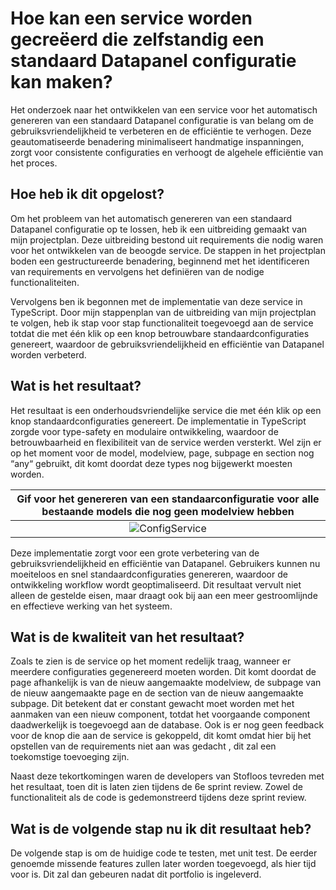 # Hoe kan een service worden gecreëerd die zelfstandig een standaard Datapanel configuratie kan maken?
Het onderzoek naar het ontwikkelen van een service voor het automatisch genereren van een standaard Datapanel configuratie is van belang om de gebruiksvriendelijkheid te verbeteren en de efficiëntie te verhogen. Deze geautomatiseerde benadering minimaliseert handmatige inspanningen, zorgt voor consistente configuraties en verhoogt de algehele efficiëntie van het proces.

## Hoe heb ik dit opgelost?
Om het probleem van het automatisch genereren van een standaard Datapanel configuratie op te lossen, heb ik een uitbreiding gemaakt van mijn projectplan. Deze uitbreiding bestond uit requirements die nodig waren voor het ontwikkelen van de beoogde service. De stappen in het projectplan boden een gestructureerde benadering, beginnend met het identificeren van requirements en vervolgens het definiëren van de nodige functionaliteiten. 

Vervolgens ben ik begonnen met de implementatie van deze service in TypeScript. Door mijn stappenplan van de uitbreiding van mijn projectplan te volgen, heb ik stap voor stap functionaliteit toegevoegd aan de service totdat die met één klik op een knop betrouwbare standaardconfiguraties genereert, waardoor de gebruiksvriendelijkheid en efficiëntie van Datapanel worden verbeterd.

## Wat is het resultaat?
Het resultaat is een onderhoudsvriendelijke service die met één klik op een knop standaardconfiguraties genereert. De implementatie in TypeScript zorgde voor type-safety en modulaire ontwikkeling, waardoor de betrouwbaarheid en flexibiliteit van de service werden versterkt. Wel zijn er op het moment voor de model, modelview, page, subpage en section nog “any“ gebruikt, dit komt doordat deze types nog bijgewerkt moesten worden.

|Gif voor het genereren van een standaarconfiguratie voor alle bestaande models die nog geen modelview hebben|
|:----------------------------------------------------------------------------:|
|![ConfigService](https://github.com/Timsel1/PortfolioS5/assets/90602424/ef83ddf4-c2c1-4c1e-a2f0-61f09d59ef95)|

Deze implementatie zorgt voor een grote verbetering van de gebruiksvriendelijkheid en efficiëntie van Datapanel. Gebruikers kunnen nu moeiteloos en snel standaardconfiguraties genereren, waardoor de ontwikkeling workflow wordt geoptimaliseerd. Dit resultaat vervult niet alleen de gestelde eisen, maar draagt ook bij aan een meer gestroomlijnde en effectieve werking van het systeem.

## Wat is de kwaliteit van het resultaat?
Zoals te zien is de service op het moment redelijk traag, wanneer er meerdere configuraties gegenereerd moeten worden. Dit komt doordat de page afhankelijk is van de nieuw aangemaakte modelview, de subpage van de nieuw aangemaakte page en de section van de nieuw aangemaakte subpage. Dit betekent dat er constant gewacht moet worden met het aanmaken van een nieuw component, totdat het voorgaande component daadwerkelijk is toegevoegd aan de database.
Ook is er nog geen feedback voor de knop die aan de service is gekoppeld, dit komt omdat hier bij het opstellen van de requirements niet aan was gedacht , dit zal een toekomstige toevoeging zijn.

Naast deze tekortkomingen waren de developers van Stofloos tevreden met het resultaat, toen dit is laten zien tijdens de 6e sprint review. Zowel de functionaliteit als de code is gedemonstreerd tijdens deze sprint review.

## Wat is de volgende stap nu ik dit resultaat heb?
De volgende stap is om de huidige code te testen, met unit test. De eerder genoemde missende features zullen later worden toegevoegd, als hier tijd voor is. Dit zal dan gebeuren nadat dit portfolio is ingeleverd.

